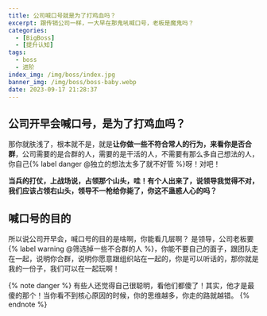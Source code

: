 ```yaml
---
title: 公司喊口号就是为了打鸡血吗？
excerpt: 跟传销公司一样，一大早在那鬼吼喊口号，老板是魔鬼吗？
categories:
  - [BigBoss]
  - [提升认知]
tags:
  - boss
  - 进阶
index_img: /img/boss/index.jpg
banner_img: /img/boss/boss-baby.webp
date: 2023-09-17 21:28:37
---
```


## 公司开早会喊口号，是为了打鸡血吗？
那你就肤浅了，根本就不是，就是<b class=text-warning>让你做一些不符合常人的行为，来看你是否合群</b>，公司需要的是合群的人，需要的是干活的人，不需要有那么多自己想法的人，你自己{% label danger @独立的想法太多了就不好管 %}呀！对吧！

<b class=text-info>当兵的打仗，上战场说，占领那个山头，哇！有个人出来了，说领导我觉得不对，我们应该占领右山头，领导不一枪给你毙了，你这不蛊惑人心的吗？</b>

## 喊口号的目的
所以说公司开早会，喊口号的目的是啥啊，你能看几层啊？
是领导，公司老板要{% label warning @筛选掉一些不合群的人 %}，你能不要自己的面子，跟团队走在一起，说明你合群，说明你愿意跟组织站在一起的，你是可以听话的，那你就是我的一份子，我们可以在一起玩啊！

{% note danger %}
有些人还觉得自己很聪明，看他们都傻了！其实，他才是最傻的那个！当你看不到核心原因的时候，你的思维越多，你走的路就越错。
{% endnote %}
